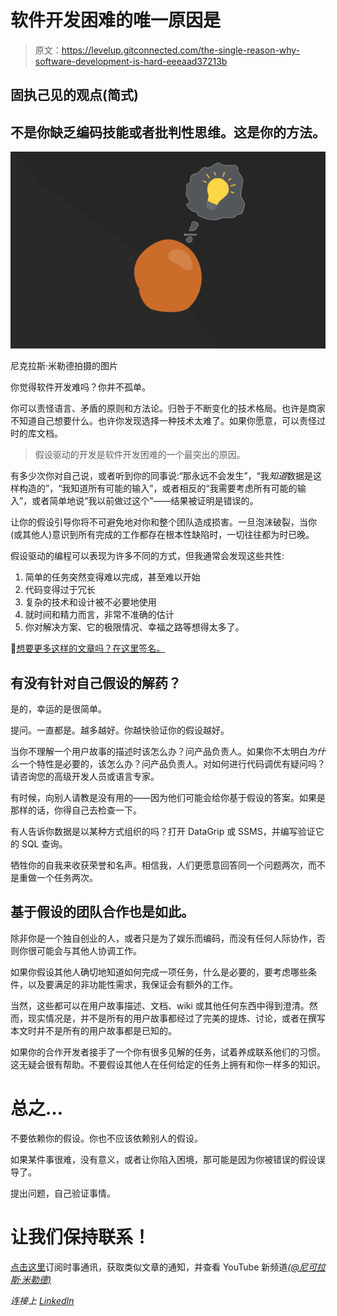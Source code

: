 # 软件开发困难的唯一原因是

> 原文：<https://levelup.gitconnected.com/the-single-reason-why-software-development-is-hard-eeeaad37213b>

## 固执己见的观点(简式)

## 不是你缺乏编码技能或者批判性思维。这是你的方法。

![](img/fc5260b81f3c538213a4c54f3a3490ef.png)

尼克拉斯·米勒德拍摄的图片

你觉得软件开发难吗？你并不孤单。

你可以责怪语言、矛盾的原则和方法论。归咎于不断变化的技术格局。也许是商家不知道自己想要什么。也许你发现选择一种技术太难了。如果你愿意，可以责怪过时的库文档。

> 假设驱动的开发是软件开发困难的一个最突出的原因。

有多少次你对自己说，或者听到你的同事说:“那永远不会发生”，“我*知道*数据是这样构造的”，“我知道所有可能的输入”，或者相反的“我需要考虑所有可能的输入”，或者简单地说“我以前做过这个”——结果被证明是错误的。

让你的假设引导你将不可避免地对你和整个团队造成损害。一旦泡沫破裂，当你(或其他人)意识到所有完成的工作都存在根本性缺陷时，一切往往都为时已晚。

假设驱动的编程可以表现为许多不同的方式，但我通常会发现这些共性:

1.  简单的任务突然变得难以完成，甚至难以开始
2.  代码变得过于冗长
3.  复杂的技术和设计被不必要地使用
4.  就时间和精力而言，非常不准确的估计
5.  你对解决方案、它的极限情况、幸福之路等想得太多了。

🔔[想要更多这样的文章吗？在这里签名。](https://nmillard.medium.com/subscribe)

## 有没有针对自己假设的解药？

是的，幸运的是很简单。

提问。一直都是。越多越好。你越快验证你的假设越好。

当你不理解一个用户故事的描述时该怎么办？问产品负责人。如果你不太明白*为什么*一个特性是必要的，该怎么办？问产品负责人。对如何进行代码调优有疑问吗？请咨询您的高级开发人员或语言专家。

有时候，向别人请教是没有用的——因为他们可能会给你基于假设的答案。如果是那样的话，你得自己去检查一下。

有人告诉你数据是以某种方式组织的吗？打开 DataGrip 或 SSMS，并编写验证它的 SQL 查询。

牺牲你的自我来收获荣誉和名声。相信我，人们更愿意回答同一个问题两次，而不是重做一个任务两次。

## 基于假设的团队合作也是如此。

除非你是一个独自创业的人，或者只是为了娱乐而编码，而没有任何人际协作，否则你很可能会与其他人协调工作。

如果你假设其他人确切地知道如何完成一项任务，什么是必要的，要考虑哪些条件，以及要满足的非功能性需求，我保证会有额外的工作。

当然，这些都可以在用户故事描述、文档、wiki 或其他任何东西中得到澄清。然而，现实情况是，并不是所有的用户故事都经过了完美的提炼、讨论，或者在撰写本文时并不是所有的用户故事都是已知的。

如果你的合作开发者接手了一个你有很多见解的任务，试着养成联系他们的习惯。这无疑会很有帮助。不要假设其他人在任何给定的任务上拥有和你一样多的知识。

# 总之…

不要依赖你的假设。你也不应该依赖别人的假设。

如果某件事很难，没有意义，或者让你陷入困境，那可能是因为你被错误的假设误导了。

提出问题，自己验证事情。

# 让我们保持联系！

[点击这里](https://nmillard.medium.com/subscribe)订阅时事通讯，获取类似文章的通知，并查看 YouTube 新频道[*(@尼可拉斯·米勒德)*](https://www.youtube.com/channel/UCaUy83EAkVdXsZjF3xGSvMw)

*连接上* [*LinkedIn*](https://www.linkedin.com/in/nicklasmillard/)